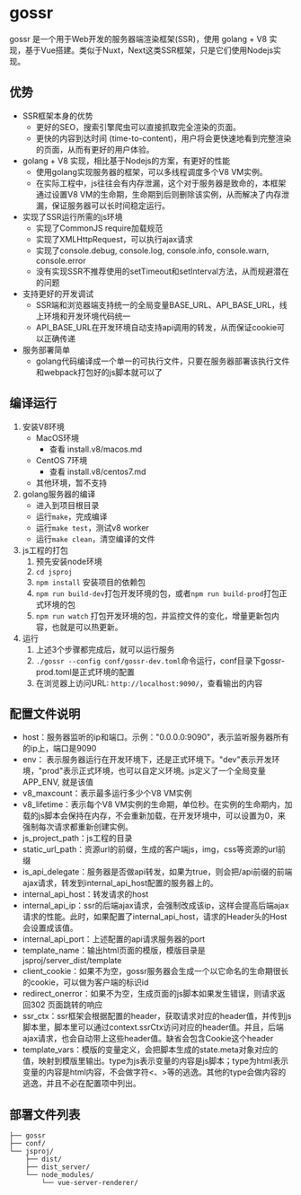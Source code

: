 # gossr

gossr 是一个用于Web开发的服务器端渲染框架(SSR)，使用 golang + V8 实现，基于Vue搭建。类似于Nuxt，Next这类SSR框架，只是它们使用Nodejs实现。

## 优势
- SSR框架本身的优势
   - 更好的SEO，搜索引擎爬虫可以直接抓取完全渲染的页面。
   - 更快的内容到达时间 (time-to-content)，用户将会更快速地看到完整渲染的页面，从而有更好的用户体验。
- golang + V8 实现，相比基于Nodejs的方案，有更好的性能
   - 使用golang实现服务器的框架，可以多线程调度多个V8 VM实例。
   - 在实际工程中，js往往会有内存泄漏，这个对于服务器是致命的，本框架通过设置V8 VM的生命期，生命期到后则删除该实例，从而解决了内存泄漏，保证服务器可以长时间稳定运行。
- 实现了SSR运行所需的js环境
   - 实现了CommonJS require加载规范
   - 实现了XMLHttpRequest，可以执行ajax请求
   - 实现了console.debug, console.log, console.info, console.warn, console.error
   - 没有实现SSR不推荐使用的setTimeout和setInterval方法，从而规避潜在的问题
- 支持更好的开发调试
   - SSR端和浏览器端支持统一的全局变量BASE_URL、API_BASE_URL，线上环境和开发环境代码统一
   - API_BASE_URL在开发环境自动支持api调用的转发，从而保证cookie可以正确传递
- 服务部署简单
   - golang代码编译成一个单一的可执行文件，只要在服务器部署该执行文件和webpack打包好的js脚本就可以了
  
## 编译运行
1. 安装V8环境
   - MacOS环境
      - 查看 install.v8/macos.md
   - CentOS 7环境
      - 查看 install.v8/centos7.md
   - 其他环境，暂不支持
2. golang服务器的编译
   - 进入到项目根目录
   - 运行`make`，完成编译
   - 运行`make test`，测试v8 worker
   - 运行`make clean`，清空编译的文件
3. js工程的打包
   1. 预先安装node环境
   2. `cd jsproj`
   3. `npm install` 安装项目的依赖包
   4. `npm run build-dev`打包开发环境的包，或者`npm run build-prod`打包正式环境的包
   5. `npm run watch` 打包开发环境的包，并监控文件的变化，增量更新包内容，也就是可以热更新。
4. 运行
   1. 上述3个步骤都完成后，就可以运行服务
   2. `./gossr --config conf/gossr-dev.toml`命令运行，conf目录下gossr-prod.toml是正式环境的配置
   3. 在浏览器上访问URL: `http://localhost:9090/`，查看输出的内容
   
## 配置文件说明
   - host：服务器监听的ip和端口。示例："0.0.0.0:9090"，表示监听服务器所有的ip上，端口是9090
   - env： 表示服务器运行在开发环境下，还是正式环境下。"dev"表示开发环境，"prod"表示正式环境，也可以自定义环境。js定义了一个全局变量APP_ENV, 就是该值
   - v8_maxcount：表示最多运行多少个V8 VM实例
   - v8_lifetime：表示每个V8 VM实例的生命期，单位秒。在实例的生命期内，加载的js脚本会保持在内存，不会重新加载，在开发环境中，可以设置为0，来强制每次请求都重新创建实例。
   - js_project_path：js工程的目录
   - static_url_path：资源url的前缀，生成的客户端js，img，css等资源的url前缀
   - is_api_delegate：服务器是否做api转发，如果为true，则会把/api前缀的前端ajax请求，转发到internal_api_host配置的服务器上的。
   - internal_api_host：转发请求的host
   - internal_api_ip：ssr的后端ajax请求，会强制改成该ip，这样会提高后端ajax请求的性能。此时，如果配置了internal_api_host，请求的Header头的Host会设置成该值。
   - internal_api_port：上述配置的api请求服务器的port
   - template_name：输出html页面的模版，模版目录是 jsproj/server_dist/template
   - client_cookie：如果不为空，gossr服务器会生成一个以它命名的生命期很长的cookie，可以做为客户端的标识id
   - redirect_onerror：如果不为空，生成页面的js脚本如果发生错误，则请求返回302 页面跳转的响应
   - ssr_ctx：ssr框架会根据配置的header，获取请求对应的header值，并传到js脚本里，脚本里可以通过context.ssrCtx访问对应的header值。并且，后端ajax请求，也会自动带上这些header值。缺省会包含Cookie这个header
   - template_vars：模版的变量定义，会把脚本生成的state.meta对象对应的值，映射到模版里输出。type为js表示变量的内容是js脚本；type为html表示变量的内容是html内容，不会做字符<、>等的逃逸。其他的type会做内容的逃逸，并且不必在配置项中列出。
   
## 部署文件列表

```
├── gossr
├── conf/
└── jsproj/
    ├── dist/
    ├── dist_server/
    └── node_modules/
        └── vue-server-renderer/
```
